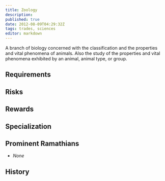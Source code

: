 ```yaml
---
title: Zoology
description:
published: true
date: 2012-08-09T04:29:32Z
tags: trades, sciences
editor: markdown
---
```


A branch of biology concerned with the classification and the properties and vital phenomena of animals. Also the study of the properties and vital phenomena exhibited by an animal, animal type, or group.

## Requirements

## Risks

## Rewards

## Specialization

## Prominent Ramathians

- *None*

## History

